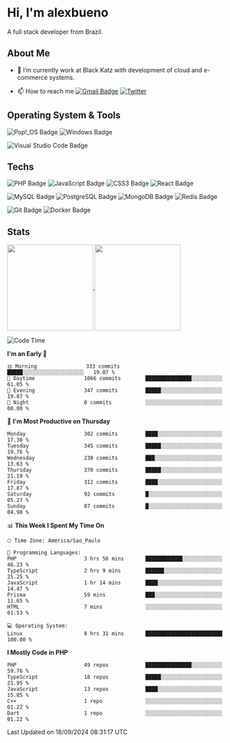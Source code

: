 # Hi, I'm alexbueno

A full stack developer from Brazil.

## About Me

- 🌱 I’m currently work at Black Katz with development of cloud and e-commerce systems.

- 📫 How to reach me [![Gmail Badge](https://img.shields.io/badge/-gmail-c14438?style=for-the-badge&logo=Gmail&logoColor=ffffff)](mailto:alexsandrofbueno@gmail.com) [![Twitter](https://img.shields.io/badge/twitter-1DA1F2.svg?style=for-the-badge&logo=twitter&logoColor=ffffff)](https://twitter.com/Alex_Bueno_7)

## Operating System & Tools

![Pop!_OS Badge](https://img.shields.io/badge/Pop!__OS-48B9C7?logo=popos&logoColor=fff&style=flat)
![Windows Badge](https://img.shields.io/badge/Windows-0078D6?logo=windows&logoColor=fff&style=flat)

![Visual Studio Code Badge](https://img.shields.io/badge/Visual%20Studio%20Code-007ACC?logo=visualstudiocode&logoColor=fff&style=flat)

## Techs

![PHP Badge](https://img.shields.io/badge/PHP-777BB4?logo=php&logoColor=fff&style=flat)
![JavaScript Badge](https://img.shields.io/badge/JavaScript-F7DF1E?logo=javascript&logoColor=000&style=flat)
![CSS3 Badge](https://img.shields.io/badge/CSS3-1572B6?logo=css3&logoColor=fff&style=flat)
![React Badge](https://img.shields.io/badge/React-61DAFB?logo=react&logoColor=000&style=flat)

![MySQL Badge](https://img.shields.io/badge/MySQL-4479A1?logo=mysql&logoColor=fff&style=flat)
![PostgreSQL Badge](https://img.shields.io/badge/PostgreSQL-4169E1?logo=postgresql&logoColor=fff&style=flat)
![MongoDB Badge](https://img.shields.io/badge/MongoDB-47A248?logo=mongodb&logoColor=fff&style=flat)
![Redis Badge](https://img.shields.io/badge/Redis-DC382D?logo=redis&logoColor=fff&style=flat)

![Git Badge](https://img.shields.io/badge/Git-F05032?logo=git&logoColor=fff&style=flat)
![Docker Badge](https://img.shields.io/badge/Docker-2496ED?logo=docker&logoColor=fff&style=flat)


## Stats

<a href="https://github.com/anuraghazra/github-readme-stats">
  <img height=200 align="center" src="https://github-readme-stats.vercel.app/api?username=alexbueno7&theme=dark" />
</a>
<a href="https://github.com/anuraghazra/convoychat">
  <img height=200 align="center" src="https://github-readme-stats.vercel.app/api/top-langs?username=alexbueno7&layout=compact&langs_count=8&card_width=320&theme=dark" />
</a>

<!--START_SECTION:waka-->
![Code Time](http://img.shields.io/badge/Code%20Time-1%2C112%20hrs%2036%20mins-blue)

**I'm an Early 🐤** 

```text
🌞 Morning                333 commits         █████░░░░░░░░░░░░░░░░░░░░   19.07 % 
🌆 Daytime                1066 commits        ███████████████░░░░░░░░░░   61.05 % 
🌃 Evening                347 commits         █████░░░░░░░░░░░░░░░░░░░░   19.87 % 
🌙 Night                  0 commits           ░░░░░░░░░░░░░░░░░░░░░░░░░   00.00 % 
```
📅 **I'm Most Productive on Thursday** 

```text
Monday                   302 commits         ████░░░░░░░░░░░░░░░░░░░░░   17.30 % 
Tuesday                  345 commits         █████░░░░░░░░░░░░░░░░░░░░   19.76 % 
Wednesday                238 commits         ███░░░░░░░░░░░░░░░░░░░░░░   13.63 % 
Thursday                 370 commits         █████░░░░░░░░░░░░░░░░░░░░   21.19 % 
Friday                   312 commits         ████░░░░░░░░░░░░░░░░░░░░░   17.87 % 
Saturday                 92 commits          █░░░░░░░░░░░░░░░░░░░░░░░░   05.27 % 
Sunday                   87 commits          █░░░░░░░░░░░░░░░░░░░░░░░░   04.98 % 
```


📊 **This Week I Spent My Time On** 

```text
🕑︎ Time Zone: America/Sao_Paulo

💬 Programming Languages: 
PHP                      3 hrs 56 mins       ████████████░░░░░░░░░░░░░   46.23 % 
TypeScript               2 hrs 9 mins        ██████░░░░░░░░░░░░░░░░░░░   25.25 % 
JavaScript               1 hr 14 mins        ████░░░░░░░░░░░░░░░░░░░░░   14.47 % 
Prisma                   59 mins             ███░░░░░░░░░░░░░░░░░░░░░░   11.65 % 
HTML                     7 mins              ░░░░░░░░░░░░░░░░░░░░░░░░░   01.53 % 

💻 Operating System: 
Linux                    8 hrs 31 mins       █████████████████████████   100.00 % 
```

**I Mostly Code in PHP** 

```text
PHP                      49 repos            ███████████████░░░░░░░░░░   59.76 % 
TypeScript               18 repos            █████░░░░░░░░░░░░░░░░░░░░   21.95 % 
JavaScript               13 repos            ████░░░░░░░░░░░░░░░░░░░░░   15.85 % 
C++                      1 repo              ░░░░░░░░░░░░░░░░░░░░░░░░░   01.22 % 
Dart                     1 repo              ░░░░░░░░░░░░░░░░░░░░░░░░░   01.22 % 
```




 Last Updated on 18/09/2024 08:31:17 UTC
<!--END_SECTION:waka-->
